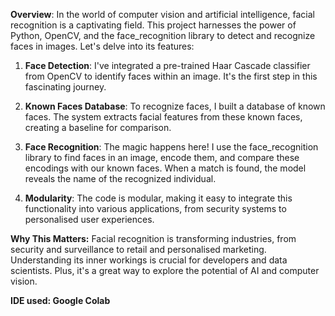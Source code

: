 **Overview**: In the world of computer vision and artificial intelligence, facial recognition is a captivating field. This project harnesses the power of Python, OpenCV, and the face_recognition library to detect and recognize faces in images. Let's delve into its features:

1. **Face Detection**: I've integrated a pre-trained Haar Cascade classifier from OpenCV to identify faces within an image. It's the first step in this fascinating journey.

2. **Known Faces Database**: To recognize faces, I built a database of known faces. The system extracts facial features from these known faces, creating a baseline for comparison.

3. **Face Recognition**: The magic happens here! I use the face_recognition library to find faces in an image, encode them, and compare these encodings with our known faces. When a match is found, the model reveals the name of the recognized individual.

4. **Modularity**: The code is modular, making it easy to integrate this functionality into various applications, from security systems to personalised user experiences.

**Why This Matters:**
Facial recognition is transforming industries, from security and surveillance to retail and personalised marketing. Understanding its inner workings is crucial for developers and data scientists. Plus, it's a great way to explore the potential of AI and computer vision.

**IDE used: Google Colab**
